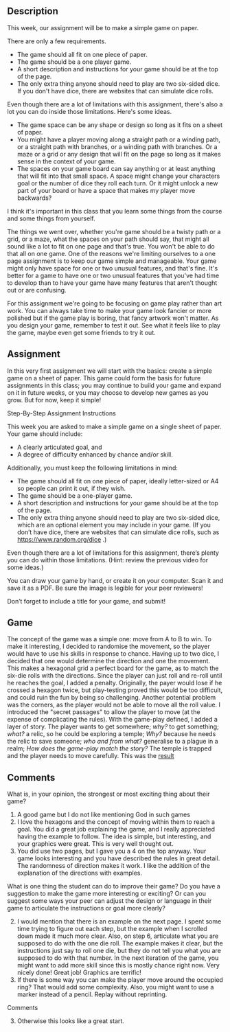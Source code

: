 ## Description

This week, our assignment will be to make a simple game on paper.

There are only a few requirements.
 * The game should all fit on one piece of paper.
 * The game should be a one player game.
 * A short description and instructions for your game should be at the top of the page.
 * The only extra thing anyone should need to play are two six-sided dice. If you don't have dice, there are websites that can simulate dice rolls.

Even though there are a lot of limitations with this assignment,
there's also a lot you can do inside those limitations.
Here's some ideas.
 * The game space can be any shape or design so long as it fits on a sheet of paper.
 * You might have a player moving along a straight path or a winding path, or a straight path with branches, or a winding path with branches. Or a maze or a grid or any design that will fit on the page so long as it makes sense in the context of your game.
 * The spaces on your game board can say anything or at least anything that will fit into that small space. A space might change your characters goal or the number of dice they roll each turn. Or it might unlock a new part of your board or have a space that makes my player move backwards?

I think it's important in this class that you learn some things from the course
and some things from yourself.

The things we went over, whether you're game should be a twisty path or
a grid, or a maze, what the spaces on your path should say,
that might all sound like a lot to fit on one page and that's true.
You won't be able to do that all on one game.
One of the reasons we're limiting ourselves to a one page assignment
is to keep our game simple and manageable.
Your game might only have space for one or two unusual features, and that's fine.
It's better for a game to have one or
two unusual features that you've had time to develop
than to have your game have many features that aren't thought out or are confusing.

For this assignment we're going to be focusing on game play rather than art work.
You can always take time to make your game look fancier or more polished but
if the game play is boring, that fancy artwork won't matter.
As you design your game, remember to test it out.
See what it feels like to play the game, maybe even get some friends to try it out.

## Assignment 
In this very first assignment we will start with the basics: create a simple game on a sheet of paper. This game could form the basis for future assignments in this class; you may continue to build your game and expand on it in future weeks, or you may choose to develop new games as you grow. But for now, keep it simple!

Step-By-Step Assignment Instructions

This week you are asked to make a simple game on a single sheet of paper. Your game should include:

  * A clearly articulated goal, and
  * A degree of difficulty enhanced by chance and/or skill.

Additionally, you must keep the following limitations in mind:

  * The game should all fit on one piece of paper, ideally letter-sized or A4 so people can print it out, if they wish.
  * The game should be a one-player game.
  * A short description and instructions for your game should be at the top of the page.
  * The only extra thing anyone should need to play are two six-sided dice, which are an optional element you may include in your game. (If you don’t have dice, there are websites that can simulate dice rolls, such as https://www.random.org/dice .)

Even though there are a lot of limitations for this assignment, there’s plenty you can do within those limitations. (Hint: review the previous video for some ideas.)

You can draw your game by hand, or create it on your computer. Scan it and save it as a PDF. Be sure the image is legible for your peer reviewers!

Don’t forget to include a title for your game, and submit!

## Game
The concept of the game was a simple one: move from A to B to win. To make it interesting, I decided to  randomise the movement, so the player would have to use his skills in response to chance. Having up to two dice, I decided that one would determine the direction and one the movement. This makes a hexagonal grid a perfect board for the game, as to match the six-die rolls with the directions. Since the player can just roll and re-roll until he reaches the goal, I added a penalty. Originally, the payer would lose if he crossed a hexagon twice, but play-testing proved this would be too difficult, and could ruin the fun by being so challenging. Another potential problem was the corners, as the player would not be able to move all the roll value. I introduced the "secret passages" to allow the player to move (at the expense of complicating the rules). With the game-play defined, I added a layer of story. The player wants to get somewhere; *why?* to get something; *what?* a relic, so he could be exploring a temple; *Why?* because he needs the relic to save someone; *who and from what?* generalise to a plague in a realm; *How does the game-play match the story?* The temple is trapped and the player needs to move carefully.
This was the [result](https://github.com/CN3ves/GameDesign-Art-Concepts/blob/master/1-Introduction-to-Game-Design/Week1_SimpleGame.pdf)

## Comments
What is, in your opinion, the strongest or most exciting thing about their game? 

 1. A good game but I do not like mentioning God in such games
 2. I love the hexagons and the concept of moving within them to reach a goal.  You did a great job explaining the game, and I really appreciated having the example to follow.  The idea is simple, but interesting, and your graphics were great.  This is very well thought out. 
 3. You did use two pages, but I gave you a 4 on the top anyway. Your game looks interesting and you have described the rules in great detail. The randomness of direction makes it work. I like the addition of the explanation of the directions with examples.

What is one thing the student can do to improve their game? Do you have a suggestion to make the game more interesting or exciting? Or can you suggest some ways your peer can adjust the design or language in their game to articulate the instructions or goal more clearly?

  2. I would mention that there is an example on the next page.  I spent some time trying to figure out each step, but the example when I scrolled down made it much more clear.  Also, on step 6, articulate what you are supposed to do with the one die roll.  The example makes it clear, but the instructions just say to roll one die, but they do not tell you what you are supposed to do with that number.  In the next iteration of the game, you might want to add more skill since this is mostly chance right now.  Very nicely done!  Great job!  Graphics are terrific!
  3. If there is some way you can make the player move around the occupied ring? That would add some complexity. Also, you might want to use a marker instead of a pencil. Replay without reprinting.

Comments

  3. Otherwise this looks like a great start.
